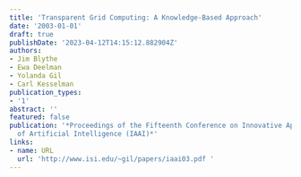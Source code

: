 ```yaml
---
title: 'Transparent Grid Computing: A Knowledge-Based Approach'
date: '2003-01-01'
draft: true
publishDate: '2023-04-12T14:15:12.882904Z'
authors:
- Jim Blythe
- Ewa Deelman
- Yolanda Gil
- Carl Kesselman
publication_types:
- '1'
abstract: ''
featured: false
publication: '*Proceedings of the Fifteenth Conference on Innovative Applications
  of Artificial Intelligence (IAAI)*'
links:
- name: URL
  url: 'http://www.isi.edu/~gil/papers/iaai03.pdf '
---
```


